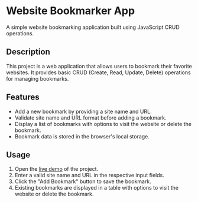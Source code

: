 # Website Bookmarker App

A simple website bookmarking application built using JavaScript CRUD operations.

## Description

This project is a web application that allows users to bookmark their favorite websites. It provides basic CRUD (Create, Read, Update, Delete) operations for managing bookmarks.


## Features

- Add a new bookmark by providing a site name and URL.
- Validate site name and URL format before adding a bookmark.
- Display a list of bookmarks with options to visit the website or delete the bookmark.
- Bookmark data is stored in the browser's local storage.

## Usage

1. Open the [live demo](https://fawzeyabdelkader.github.io/Bookmarker/) of the project.
2. Enter a valid site name and URL in the respective input fields.
3. Click the "Add Bookmark" button to save the bookmark.
4. Existing bookmarks are displayed in a table with options to visit the website or delete the bookmark.

